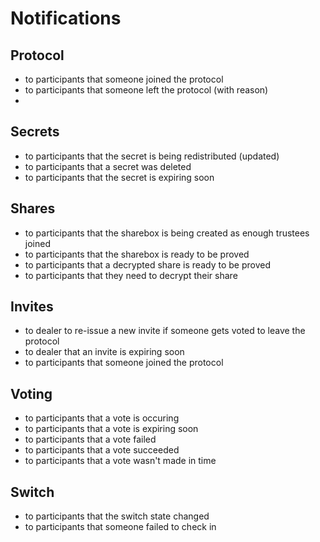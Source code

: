 # Notifications

## Protocol

- to participants that someone joined the protocol
- to participants that someone left the protocol (with reason)
-
## Secrets

- to participants that the secret is being redistributed (updated)
- to participants that a secret was deleted
- to participants that the secret is expiring soon

## Shares

- to participants that the sharebox is being created as enough trustees joined
- to participants that the sharebox is ready to be proved
- to participants that a decrypted share is ready to be proved
- to participants that they need to decrypt their share

## Invites

- to dealer to re-issue a new invite if someone gets voted to leave the protocol
- to dealer that an invite is expiring soon
- to participants that someone joined the protocol

## Voting

- to participants that a vote is occuring
- to participants that a vote is expiring soon
- to participants that a vote failed
- to participants that a vote succeeded
- to participants that a vote wasn't made in time

## Switch

- to participants that the switch state changed
- to participants that someone failed to check in
